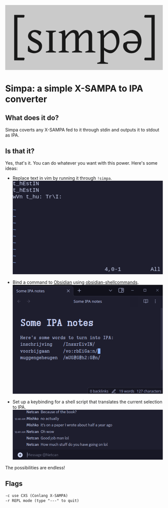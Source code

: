 ![logo](media/logo.png)

# Simpa: a simple X-SAMPA to IPA converter

## What does it do?
Simpa coverts any X-SAMPA fed to it through stdin and outputs it to stdout as IPA.

## Is that it?
Yes, that's it. You can do whatever you want with this power. Here's some ideas:
- Replace text in vim by running it through `!simpa`.
\
![demo](media/demosimpa.gif)


- Bind a command to [Obsidian](https://obsidian.md/) using [obsidian-shellcommands](https://github.com/Taitava/obsidian-shellcommands).
\
![demo2](media/demoobsidiansimpa.gif)


- Set up a keybinding for a shell script that translates the current selection to IPA.
\
![demo3](media/demoscript.gif)

The possibilities are endless!

## Flags
```
-c use CXS (Conlang X-SAMPA)
-r REPL mode (type "---" to quit)
```